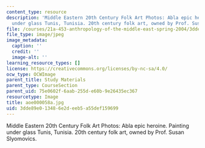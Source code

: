 ```yaml
---
content_type: resource
description: 'Middle Eastern 20th Century Folk Art Photos: Abla epic heroine. Painting
  under glass Tunis, Tunisia. 20th century folk art, owned by Prof. Susan Slyomovics.'
file: /courses/21a-453-anthropology-of-the-middle-east-spring-2004/3dde89e013486e2deeb5a55def159699_aoe000058a.jpg
file_type: image/jpeg
image_metadata:
  caption: ''
  credit: ''
  image-alt: ''
learning_resource_types: []
license: https://creativecommons.org/licenses/by-nc-sa/4.0/
ocw_type: OCWImage
parent_title: Study Materials
parent_type: CourseSection
parent_uid: 75e0602f-6aab-255d-e60b-9e26435ec367
resourcetype: Image
title: aoe000058a.jpg
uid: 3dde89e0-1348-6e2d-eeb5-a55def159699
---
```

Middle Eastern 20th Century Folk Art Photos: Abla epic heroine. Painting under glass Tunis, Tunisia. 20th century folk art, owned by Prof. Susan Slyomovics.
